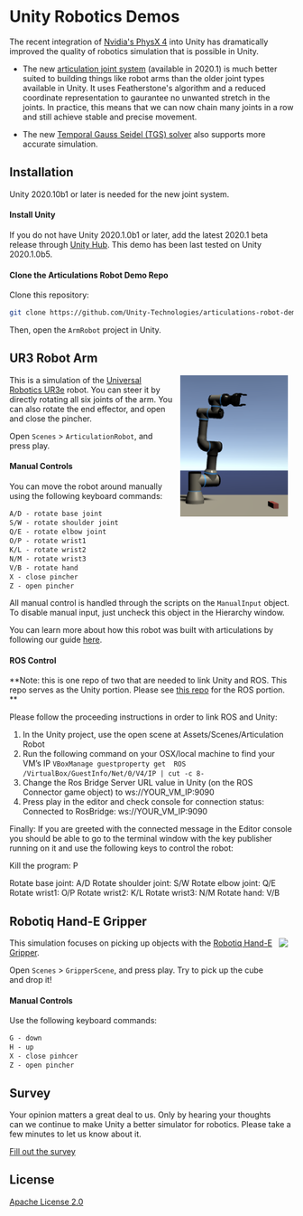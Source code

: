 # Unity Robotics Demos

The recent integration of [Nvidia's PhysX 4](https://news.developer.nvidia.com/announcing-physx-sdk-4-0-an-open-source-physics-engine/) into Unity has dramatically improved the quality of robotics simulation that is possible in Unity. 

* The new [articulation joint system](https://docs.unity3d.com/2020.1/Documentation/ScriptReference/ArticulationBody.html) (available in 2020.1) is much better suited to building things like robot arms than the older joint types available in Unity. It uses Featherstone's algorithm and a reduced coordinate representation to gaurantee no unwanted stretch in the joints. In practice, this means that we can now chain many joints in a row and still achieve stable and precise movement. 

* The new [Temporal Gauss Seidel (TGS) solver](https://gameworksdocs.nvidia.com/PhysX/4.0/documentation/PhysXGuide/Manual/RigidBodyDynamics.html#temporal-gauss-seidel) also supports more accurate simulation. 

## Installation

Unity 2020.10b1 or later is needed for the new joint system. 

#### Install Unity

If you do not have Unity 2020.1.0b1 or later, add the latest 2020.1 beta release
through [Unity Hub](https://unity3d.com/get-unity/download). This demo has been
last tested on Unity 2020.1.0b5.

#### Clone the Articulations Robot Demo Repo

Clone this repository:
```sh
git clone https://github.com/Unity-Technologies/articulations-robot-demo.git
```

Then, open the `ArmRobot` project in Unity.

## UR3 Robot Arm

<img align="right" style="padding-left: 10px; padding-right: 10px; padding-bottom: 10px" height="250px" src="docs/images/robot_still.png">

This is a simulation of the [Universal Robotics UR3e](https://www.universal-robots.com/products/ur3-robot/) robot. You can steer it by directly rotating all six joints of the arm. You can also rotate the end effector, and open and close the pincher. 

Open `Scenes` > `ArticulationRobot`, and press play.

#### Manual Controls

You can move the robot around manually using the following keyboard commands:

```
A/D - rotate base joint
S/W - rotate shoulder joint
Q/E - rotate elbow joint
O/P - rotate wrist1
K/L - rotate wrist2
N/M - rotate wrist3
V/B - rotate hand
X - close pincher
Z - open pincher
```

All manual control is handled through the scripts on the `ManualInput` object. To disable
manual input, just uncheck this object in the Hierarchy window.

You can learn more about how this robot was built with articulations by following our guide [here](docs/Building-With-Articulations.md). 

#### ROS Control
**Note: this is one repo of two that are needed to link Unity and ROS.  This repo serves as the Unity portion.  Please see [this repo](https://github.com/Unity-Technologies/yantra-dev/tree/jacob/ros-unity-control) for the ROS portion. **

Please follow the proceeding instructions in order to link ROS and Unity:
1. In the Unity project, use the open scene at Assets/Scenes/Articulation Robot
2. Run the following command on your OSX/local machine to find your VM’s IP
```VBoxManage guestproperty get  ROS /VirtualBox/GuestInfo/Net/0/V4/IP | cut -c 8-```
3. Change the Ros Bridge Server URL value in Unity (on the ROS Connector game object) to ws://YOUR_VM_IP:9090
4. Press play in the editor and check console for connection status: Connected to RosBridge: ws://YOUR_VM_IP:9090

Finally: If you are greeted with the connected message in the Editor console you should be able to go to the terminal window with the key publisher running on it and use the following keys to control the robot:
 
Kill the program: P
 
Rotate base joint: A/D
Rotate shoulder joint: S/W
Rotate elbow joint: Q/E
Rotate wrist1: O/P
Rotate wrist2: K/L
Rotate wrist3: N/M
Rotate hand: V/B


## Robotiq Hand-E Gripper 

<img align="right" style="padding-left: 10px; padding-right: 10px; padding-bottom: 10px" height="300px" src="docs/images/hand-e.gif">

This simulation focuses on picking up objects with the [Robotiq Hand-E Gripper](https://robotiq.com/products/hand-e-adaptive-robot-gripper).

Open `Scenes` > `GripperScene`, and press play. Try to pick up the cube and drop it!

#### Manual Controls

Use the following keyboard commands:

```
G - down
H - up
X - close pinhcer
Z - open pincher
```


## Survey

Your opinion matters a great deal to us. Only by hearing your thoughts can we continue to make Unity a better simulator for robotics. Please take a few minutes to let us know about it.

[Fill out the survey](https://docs.google.com/forms/d/e/1FAIpQLSc77ah4azt6D4AOxCWhjpCBgM6Si6f0DA_dunM-ZhDf5xJlgg/viewform)

## License

[Apache License 2.0](LICENSE)





